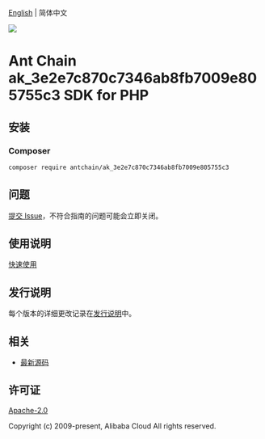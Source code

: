 [English](README.md) | 简体中文

![](https://aliyunsdk-pages.alicdn.com/icons/AlibabaCloud.svg)

# Ant Chain ak_3e2e7c870c7346ab8fb7009e805755c3 SDK for PHP

## 安装

### Composer

```bash
composer require antchain/ak_3e2e7c870c7346ab8fb7009e805755c3
```

## 问题

[提交 Issue](https://github.com/alipay/antchain-openapi-prod-sdk/issues/new)，不符合指南的问题可能会立即关闭。

## 使用说明

[快速使用](https://github.com/alipay/antchain-openapi-prod-sdk)

## 发行说明

每个版本的详细更改记录在[发行说明](./ChangeLog.txt)中。

## 相关

* [最新源码](https://github.com/antchain-openapi-sdk-php)

## 许可证

[Apache-2.0](http://www.apache.org/licenses/LICENSE-2.0)

Copyright (c) 2009-present, Alibaba Cloud All rights reserved.
